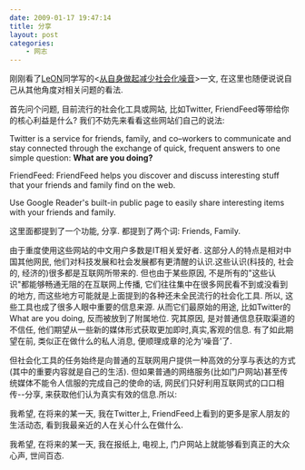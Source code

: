 ```yaml
---
date: 2009-01-17 19:47:14
title: 分享
layout: post
categories:
    - 网志
---
```

<!--more-->

刚刚看了<a href="http://www.geedr.com/" target="_blank">LeON</a>同学写的&lt;<a href="http://www.geedr.com/how-to-reduce-social-noises.html" target="_blank">从自身做起减少社会化噪音</a>&gt;一文, 在这里也随便说说自己从其他角度对相关问题的看法.

首先问个问题, 目前流行的社会化工具或网站, 比如Twitter, FriendFeed等带给你的核心利益是什么? 我们不妨先来看看这些网站们自己的说法:

Twitter is a service for friends, family, and co–workers to communicate and stay connected through the exchange of quick, frequent answers to one simple question: <strong>What are you doing?</strong>

FriendFeed: FriendFeed helps you discover and discuss interesting stuff that your friends and family find on the web.

<span>Use Google Reader's built-in public page to easily share interesting items with your friends and family. </span>

<span>这里面都提到了一个功能, 分享. 都提到了两个词: Friends, Family.
</span>

<span> 由于重度使用这些网站的中文用户多数是IT相关爱好者. 这部分人的特点是相对中国其他网民, 他们对科技发展和社会发展都有更清醒的认识.这些认识(科技的, 社会的, 经济的)很多都是互联网所带来的. 但也由于某些原因, 不是所有的"这些认识"都能够畅通无阻的在互联网上传播, 它们往往集中在很多网民看不到或没看到的地方, 而这些地方可能就是上面提到的各种还未全民流行的社会化工具. 所以, 这些工具也成了很多人眼中重要的信息来源. 从而它们最原始的用途, 比如Twitter的 What are you doing, 反而被放到了附属地位. 究其原因, 是对普通信息获取渠道的不信任, 他们期望从一些新的媒体形式获取更加即时,真实,客观的信息. 有了如此期望在前, 类似正在做什么的私人消息, 便顺理成章的沦为'噪音'了.</span>

<span>但社会化工具的任务始终是向普通的互联网用户提供一种高效的分享与表达的方式(其中的重要内容就是自己的生活). 但如果普通的网络服务(比如门户网站)甚至传统媒体不能令人信服的完成自己的使命的话, 网民们只好利用互联网式的口口相传--分享, 来获取他们认为真实有效的信息.所以:
</span>

<span>我希望, 在将来的某一天, 我在Twitter上, FriendFeed上看到的更多是家人朋友的生活动态, 看到我最亲近的人在关心什么在做什么. </span>

<span>我希望, 在将来的某一天, 我在报纸上, 电视上, 门户网站上就能够看到真正的</span><span>大众心声, </span><span>世间百态.
</span>
